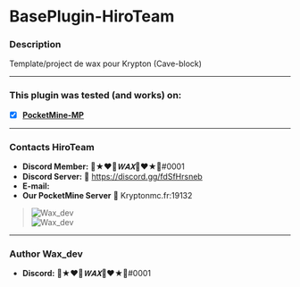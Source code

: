 # BasePlugin-HiroTeam
### **Description**

Template/project de wax pour Krypton (Cave-block)  

---
### **This plugin was tested (and works) on:**

- [x] **[PocketMine-MP]()**
---
### Contacts HiroTeam

- **Discord Member:** 🧊★❤💢_𝐖𝐀𝐗_💢❤★🧊#0001
- **Discord Server:** :link:  https://discord.gg/fdSfHrsneb<br/>
- **E-mail:** <br/>
- **Our PocketMine Server** :link: Kryptonmc.fr:19132 <br/>

> ![Wax_dev](https://www.zupimages.net/up/20/25/mb59.png) </br>
> ![Wax_dev](https://cdn.discordapp.com/attachments/701520774598492220/723269120992215080/PicsArt_06-18-10.13.13.png)
---
### Author Wax_dev
- **Discord:** 🧊★❤💢_𝐖𝐀𝐗_💢❤★🧊#0001